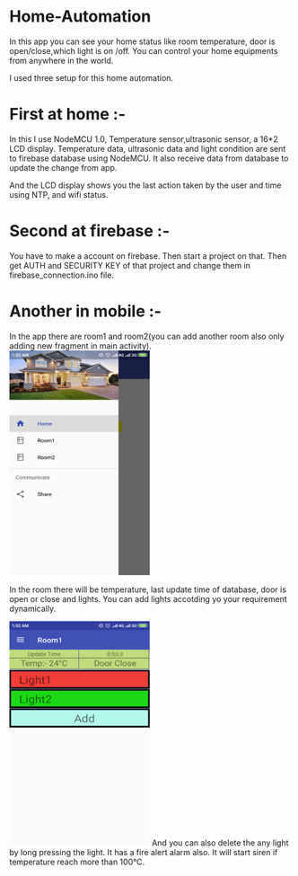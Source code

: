 # Home-Automation

In this app you can see your home status like room temperature, door is open/close,which light is on /off.
You can control your home equipments from anywhere in the world.

I used three setup for this home automation.

# First at home :-

   In this I use NodeMCU 1.0, Temperature sensor,ultrasonic sensor, a 16*2 LCD display.
   Temperature data, ultrasonic data and light condition are sent to firebase database using NodeMCU.
   It also receive data from database  to update the change from app.
   
   And the LCD display shows you the last action taken by the user and  time using NTP, and wifi status.
   
   # Second at firebase :-
  You have to make a account on firebase. Then start a project on that. Then get AUTH and SECURITY KEY  of that project 
  and change  them in firebase_connection.ino file.

   # Another in mobile :-
   In the app there are room1 and room2(you can add another room also only adding new fragment in main activity).
   <img src="Images/Screenshot_2019-03-12-01-32-24-414_com.example.praveen.homecontrol.png" width="250" height ="400" >

   In the room there will be temperature, last update time of database, door is open or close and lights.
    You can add lights accotding yo your requirement dynamically.  
    

   <img src="Images/Screenshot_2019-03-12-01-32-38-504_com.example.praveen.homecontrol.png" width="250" height ="400" >
   And you can also delete the any light by long pressing the light.
   It has a fire alert alarm also.
   It will start siren if temperature  reach more than  100°C.
